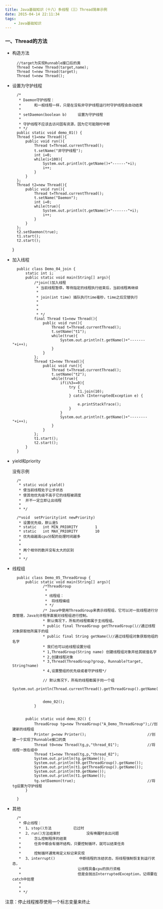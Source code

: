 ```yaml
---
title: Java基础知识（十八）多线程（三）Thread简单示例
date: 2015-04-14 22:11:34
tags: 
	- Java基础知识
---
```

### 一、Thread的方法
	
* 构造方法

		//target为实现Runnable接口后的类
		Thread t=new Thread(target,name);
		Thread t=new Thread(target);
		Thread t=new Thread();

* 设置为守护线程

		/*
		 * Daemon守护线程：
		 * 		和一般线程一样，只是在没有非守护线程运行时守护线程会自动结束
		 * 		
		 * setDaemon(boolean b)		设置为守护线程
		 * 
		 * 守护线程不应该去访问固有资源，因为它可能随时中断
		 * */
		public static void demo_01() {
		Thread t1=new Thread(){
			public void run(){
				Thread t=Thread.currentThread();
				t.setName("非守护线程");
				int i=0;
				while(i<100){
					System.out.println(t.getName()+"------"+i);
					i++;
				}
			}
		};		
		Thread t2=new Thread(){
			public void run(){
				Thread t=Thread.currentThread();
				t.setName("Daemon");
				int i=0;
				while(true){
					System.out.println(t.getName()+"-------"+i);
					i++;
				}
			}
		};
		t2.setDaemon(true);
		t1.start();
		t2.start();
	}

* 加入线程

		public class Demo_04_join {
			static int i;
			public static void main(String[] args){
				/*join()加入线程
				 * 当前线程暂停，等待指定的线程执行结束后，当前线程再继续
				 * 
				 * join(int time) 插队执行time毫秒，time之后交替执行
				 * 
				 * 
				 * 
				 * */
				final Thread t1=new Thread(){
					public void run(){
						Thread t=Thread.currentThread();
						t.setName("t1");
						while(true){
							System.out.println(t.getName()+"-------"+i++);
						}
					}
				};
				Thread t2=new Thread(){
					public void run(){
						Thread t=Thread.currentThread();
						t.setName("t2");
						while(true){
							if(i%3==0){
								try {
									t1.join(10);
								} catch (InterruptedException e) {
									
									e.printStackTrace();
								}
							}
							System.out.println(t.getName()+"--------"+i++);
						}
					}
				};
				t1.start();
				t2.start();
			}
		}


* yield和priority

	没有示例

		/*
		 * static void yield()
		 * 使当前线程处于让步状态 
		 * 使其他优先级不高于它的线程被调度
		 * 	并不一定立即让出线程
		 * 
		 * */	

		/*void	setPriority(int newPriority)
		 * 设置优先级，默认是5
		 * static	int	MIN_PRIORITY		1	
		 * static	int MAX_PRIORITY		10
		 * 优先级越高cpu分配的处理时间越多
		 * 
		 * 
		 * 两个相邻的数并没有太大的区别
		 * 
		 * */

* 线程组


		public class Demo_05_ThreadGroup {
			public static void main(String[] args){
					/*ThreadGroup
					 * 
					 * 线程组：
					 * 	将线程编组
					 * */
					/* Java中使用ThreadGroup来表示线程组，它可以对一批线程进行分类管理，Java允许程序直接对线程组进行控制。
					* 默认情况下，所有的线程都属于主线程组。
					* public final ThreadGroup getThreadGroup()//通过线程对象获取他所属于的组
					* public final String getName()//通过线程组对象获取他组的名字
					* 我们也可以给线程设置分组
					* 1,ThreadGroup(String name) 创建线程组对象并给其赋值名字
					* 2,创建线程对象
					* 3,Thread(ThreadGroup?group, Runnable?target, String?name) 
					* 4,设置整组的优先级或者守护线程*/
					
					// 默认情况下，所有的线程都属于同一个组
					System.out.println(Thread.currentThread().getThreadGroup().getName());

					
					demo_02();
				}
			

			public static void demo_02() {
				ThreadGroup tg=new ThreadGroup("A_Demo_ThreadGroup");//创建新的线程组
				Printer p=new Printer();						    //创建一个实现了Runnable接口的类
				Thread t0=new Thread(tg,p,"thread_01");				//将线程一放在组中
				Thread t1=new Thread(tg,p,"thread_02");
				System.out.println(tg.getName());					
				System.out.println(t0.getThreadGroup().getName());
				System.out.println(t1.getThreadGroup().getName());
				System.out.println(t0.getName());
				System.out.println(t1.getName());
				tg.setDaemon(true);									//将tg设置为守护线程
			}
			
		}

* 其他

		/*
		 * 停止线程：
		 * 	1、stop()方法 	     	已过时
		 * 	2、run()方法结束时			没有唤醒时会出问题
		 * 		怎么控制程序的结束
		 * 		任务中都会有循环结构，只要控制循环，就可以结束任务
		 * 
		 * 		控制循环通常用定义标记来实现
		 * 	3、interrupt()			中断线程的冻结状态，将线程强制恢复到运行状态，
		 * 							让线程具备cpu的执行资格
		 * 							但是会抛出InterruptedException，记得要在catch中处理
		 * 
		 * 
		 * */
注意：停止线程推荐使用一个标志变量来终止